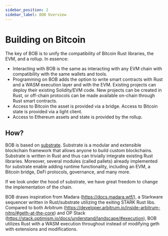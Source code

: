 ```yaml
---
sidebar_position: 2
sidebar_label: BOB Overview
---
```


# Building on Bitcoin

The key of BOB is to unify the compatibility of Bitcoin Rust libraries, the EVM, and a rollup. In essence:

- Interacting with BOB is the same as interacting with any EVM chain with compatibility with the same wallets and tools.
- Programming on BOB adds the option to write smart contracts with Rust and a WASM execution layer and with the EVM. Existing projects can deploy their existing Solidity/EVM code. New projects can be created in Rust, or off-chain protocols can be made available on-chain through Rust smart contracts.
- Access to Bitcoin the asset is provided via a bridge. Access to Bitcoin state is provided via a light client.
- Access to Ethereum assets and state is provided by the rollup.

## How?

BOB is based on [substrate](https://substrate.dev). Substrate is a modular and extensible blockchain framework that allows anyone to build custom blockchains. Substrate is written in Rust and thus can trivially integrate existing Rust libraries. Moreover, several modules (called pallets) already implemented for substrate enable adding runtime functionality, including an EVM, a Bitcoin bridge, DeFi protocols, governance, and many more.

If we look under the hood of substrate, we have great freedom to change the implementation of the chain.

<!-- BOB is aiming to be compatible with the Coinbase and Binance plus there’s a push to make OP Stack chains interoperable. Let’s compare how the OP Stacks works and where we would be making changes while staying compatible with the OP Stack rollup itself. -->

BOB draws inspiration from Madara (https://docs.madara.wtf/), a Starkware sequencer written in Rust/substrate utilizing the exiting STARK Rust libs. Compared to both Arbitrum (https://developer.arbitrum.io/inside-arbitrum-nitro/#geth-at-the-core) and OP Stack (https://stack.optimism.io/docs/understand/landscape/#execution), BOB utilizes Rust with a WASM execution throughout instead of modifying geth with extensions and modifications.
